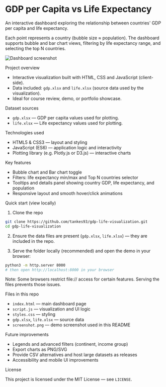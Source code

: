 # GDP per Capita vs Life Expectancy

An interactive dashboard exploring the relationship between countries' GDP per capita and life expectancy.

Each point represents a country (bubble size ≈ population). The dashboard supports bubble and bar chart views, filtering by life expectancy range, and selecting the top N countries.

![Dashboard screenshot](screenshot.png)

Project overview

- Interactive visualization built with HTML, CSS and JavaScript (client-side).
- Data included: `gdp.xlsx` and `life.xlsx` (source data used by the visualization).
- Ideal for course review, demo, or portfolio showcase.

Dataset sources

- `gdp.xlsx` — GDP per capita values used for plotting.
- `life.xlsx` — Life expectancy values used for plotting.

Technologies used

- HTML5 & CSS3 — layout and styling
- JavaScript (ES6) — application logic and interactivity
- Plotting library (e.g. Plotly.js or D3.js) — interactive charts

Key features

- Bubble chart and Bar chart toggle
- Filters: life expectancy min/max and Top N countries selector
- Tooltips and details panel showing country GDP, life expectancy, and population
- Responsive layout and smooth hover/click animations

Quick start (view locally)

1. Clone the repo

```bash
git clone https://github.com/tankes93/gdp-life-visualization.git
cd gdp-life-visualization
```

2. Ensure the data files are present (`gdp.xlsx`, `life.xlsx`) — they are included in the repo.

3. Serve the folder locally (recommended) and open the demo in your browser:

```bash
python3 -m http.server 8000
# then open http://localhost:8000 in your browser
```

Note: Some browsers restrict file:// access for certain features. Serving the files prevents those issues.

Files in this repo

- `index.html` — main dashboard page
- `script.js` — visualization and UI logic
- `styles.css` — styling
- `gdp.xlsx`, `life.xlsx` — source data
- `screenshot.png` — demo screenshot used in this README

Future improvements

- Legends and advanced filters (continent, income group)  
- Export charts as PNG/SVG  
- Provide CSV alternatives and host large datasets as releases  
- Accessibility and mobile UI improvements

License

This project is licensed under the MIT License — see `LICENSE`.

